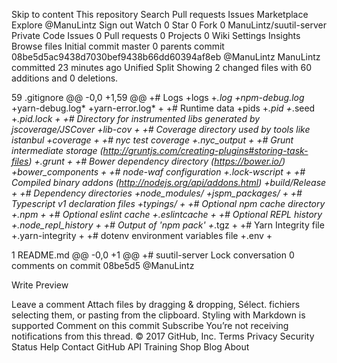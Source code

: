 Skip to content
This repository
Search
Pull requests
Issues
Marketplace
Explore
 @ManuLintz
 Sign out
 Watch 0
  Star 0
 Fork 0 ManuLintz/suutil-server Private
 Code  Issues 0  Pull requests 0  Projects 0  Wiki  Settings Insights
Browse files
Initial commit
 master
0 parents commit 08be5d5ac9438d7030bef9438b66dd60394af8eb @ManuLintz ManuLintz committed 23 minutes ago
Unified Split
Showing  2 changed files  with 60 additions and 0 deletions.

59  .gitignore
@@ -0,0 +1,59 @@
 +# Logs
 +logs
 +*.log
 +npm-debug.log*
 +yarn-debug.log*
 +yarn-error.log*
 +
 +# Runtime data
 +pids
 +*.pid
 +*.seed
 +*.pid.lock
 +
 +# Directory for instrumented libs generated by jscoverage/JSCover
 +lib-cov
 +
 +# Coverage directory used by tools like istanbul
 +coverage
 +
 +# nyc test coverage
 +.nyc_output
 +
 +# Grunt intermediate storage (http://gruntjs.com/creating-plugins#storing-task-files)
 +.grunt
 +
 +# Bower dependency directory (https://bower.io/)
 +bower_components
 +
 +# node-waf configuration
 +.lock-wscript
 +
 +# Compiled binary addons (http://nodejs.org/api/addons.html)
 +build/Release
 +
 +# Dependency directories
 +node_modules/
 +jspm_packages/
 +
 +# Typescript v1 declaration files
 +typings/
 +
 +# Optional npm cache directory
 +.npm
 +
 +# Optional eslint cache
 +.eslintcache
 +
 +# Optional REPL history
 +.node_repl_history
 +
 +# Output of 'npm pack'
 +*.tgz
 +
 +# Yarn Integrity file
 +.yarn-integrity
 +
 +# dotenv environment variables file
 +.env
 +

1  README.md
@@ -0,0 +1 @@
 +# suutil-server
 Lock conversation
0 comments on commit 08be5d5
@ManuLintz



Write  Preview

Leave a comment
Attach files by dragging & dropping,  Sélect. fichiers selecting them, or pasting from the clipboard.
 Styling with Markdown is supported
Comment on this commit
   Subscribe  You’re not receiving notifications from this thread.
© 2017 GitHub, Inc.
Terms
Privacy
Security
Status
Help
Contact GitHub
API
Training
Shop
Blog
About
